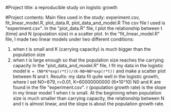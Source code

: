 #Project title: a reproducible study on logistic growth

#Project contents:
Main files used in the study: experiment.csv, fit_linear_model.R, plot_data.R, plot_data_and_model.R
The csv file I used is "experiment.csv".
In the "plot_data.R" file, I plot the relationship between t (time) and N (population size) in a scatter plot.
In the "fit_linear_model.R" file, I made two linear models under two different conditions:
1) when t is small and K (carrying capacity) is much bigger than the population size
2) when t is large enough so that the population size reaches the carrying capacity
In the "plot_data_and_model.R" file, I fit my data in the logistic model `N = (N0*K*exp(r*t))/(K-N0+N0*exp(r*t))` and make a scatter plot between N and t.
Results: my data fit quite well in the logistic growth, where I set N0=879, r=0.01, K=60000000000 (6*10^10)
N0 and K are found in the file "experiment.csv". r (population growth rate) is the slope in my linear model 1 when t is small. At the beginning when population size is much smaller than carrying capacity, the relationship between N and t is almost linear, and the slope is about the population growth rate.
